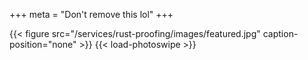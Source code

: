 +++
meta = "Don't remove this lol"
+++

{{< figure src="/services/rust-proofing/images/featured.jpg" caption-position="none" >}} {{< load-photoswipe >}}
